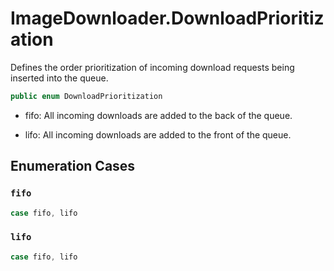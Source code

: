 # ImageDownloader.DownloadPrioritization

Defines the order prioritization of incoming download requests being inserted into the queue.

``` swift
public enum DownloadPrioritization 
```

  - fifo: All incoming downloads are added to the back of the queue.

  - lifo: All incoming downloads are added to the front of the queue.

## Enumeration Cases

### `fifo`

``` swift
case fifo, lifo
```

### `lifo`

``` swift
case fifo, lifo
```
